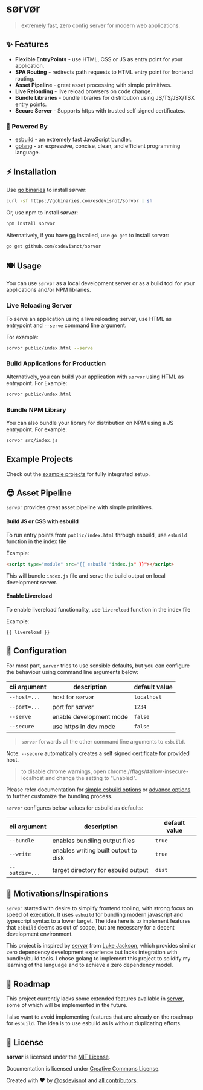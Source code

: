 # sørvør

> extremely fast, zero config server for modern web applications.

## :sparkles: Features

- **Flexible EntryPoints** - use HTML, CSS or JS as entry point for your application.
- **SPA Routing** - redirects path requests to HTML entry point for frontend routing.
- **Asset Pipeline** - great asset processing with simple primitives.
- **Live Reloading** - live reload browsers on code change.
- **Bundle Libraries** - bundle libraries for distribution using JS/TS/JSX/TSX entry points.
- **Secure Server** - Supports https with trusted self signed certificates.

### :muscle: Powered By

- [esbuild](https://esbuild.github.io/) - an extremely fast JavaScript bundler.
- [golang](https://golang.org/) - an expressive, concise, clean, and efficient programming language.

## :zap: Installation

Use [go binaries](https://gobinaries.com/) to install sørvør:

```bash
curl -sf https://gobinaries.com/osdevisnot/sorvor | sh
```

Or, use npm to install sørvør:

```bash
npm install sorvor
```

Alternatively, if you have [go](https://golang.org/) installed, use `go get` to install sørvør:

```bash
go get github.com/osdevisnot/sorvor
```

## :plate_with_cutlery: Usage

You can use `sørvør` as a local development server or as a build tool for your applications and/or NPM libraries.

### Live Reloading Server

To serve an application using a live reloading server, use HTML as entrypoint and `--serve` command line argument.

For example:

```bash
sorvor public/index.html --serve
```

### Build Applications for Production

Alternatively, you can build your application with `sørvør` using HTML as entrypoint. For Example:

```bash
sorvor public/undex.html
```

### Bundle NPM Library

You can also bundle your library for distribution on NPM using a JS entrypoint. For example:

```bash
sorvor src/index.js
```

## Example Projects

Check out the [example projects](examples) for fully integrated setup.

## :sunglasses: Asset Pipeline

`sørvør` provides great asset pipeline with simple primitives.

#### Build JS or CSS with esbuild

To run entry points from `public/index.html` through esbuild, use `esbuild` function in the index file

Example:

```html
<script type="module" src="{{ esbuild "index.js" }}"></script>
```

This will bundle `index.js` file and serve the build output on local development server.

#### Enable Livereload

To enable livereload functionality, use `livereload` function in the index file

Example:

```
{{ livereload }}
```

## :anger: Configuration

For most part, `sørvør` tries to use sensible defaults, but you can configure the behaviour using command line arguments below:

| cli argument | description             | default value |
| ------------ | ----------------------- | ------------- |
| `--host=...` | host for sørvør         | `localhost`   |
| `--port=...` | port for sørvør         | `1234`        |
| `--serve`    | enable development mode | `false`       |
| `--secure`   | use https in dev mode   | `false`       |

> `sørvør` forwards all the other command line arguments to `esbuild`.

Note: `--secure` automatically creates a self signed certificate for provided host.

> to disable chrome warnings, open chrome://flags/#allow-insecure-localhost and change the setting to "Enabled".

Please refer documentation for [simple esbuild options](https://esbuild.github.io/api/#simple-options) or [advance options](https://esbuild.github.io/api/#advanced-options) to further customize the bundling process.

`sørvør` configures below values for esbuild as defaults:

| cli argument   | description                          | default value |
| -------------- | ------------------------------------ | ------------- |
| `--bundle`     | enables bundling output files        | `true`        |
| `--write`      | enables writing built output to disk | `true`        |
| `--outdir=...` | target directory for esbuild output  | `dist`        |

## :hatching_chick: Motivations/Inspirations

`sørvør` started with desire to simplify frontend tooling, with strong focus on speed of execution. It uses `esbuild` for bundling modern javascript and typescript syntax to a lower target. The idea here is to implement features that `esbuild` deems as out of scope, but are necessary for a decent development environment.

This project is inspired by [servør](https://www.npmjs.com/package/servor) from [Luke Jackson](https://twitter.com/lukejacksonn), which provides similar zero dependency development experience but lacks integration with bundler/build tools. I chose golang to implement this project to solidify my learning of the language and to achieve a zero dependency model.

## :microscope: Roadmap

This project currently lacks some extended features available in [servør](https://www.npmjs.com/package/servor), some of which will be implemented in the future.

I also want to avoid implementing features that are already on the roadmap for `esbuild`. The idea is to use esbuild as is without duplicating efforts.

## :clinking_glasses: License

**sørvør** is licensed under the [MIT License](http://opensource.org/licenses/MIT).

Documentation is licensed under [Creative Commons License](http://creativecommons.org/licenses/by/4.0/).

Created with ❤️ by [@osdevisnot](https://github.com/osdevisnot) and [all contributors](https://github.com/osdevisnot/sorvor/graphs/contributors).
